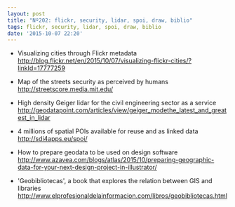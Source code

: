 ```yaml
---
layout: post
title: "Nº202: flickr, security, lidar, spoi, draw, biblio"
tags: flickr, security, lidar, spoi, draw, biblio
date: '2015-10-07 22:20'
---
```


* Visualizing cities through Flickr metadata
  http://blog.flickr.net/en/2015/10/07/visualizing-flickr-cities/?linkId=17777259

* Map of the streets security as perceived by humans
  http://streetscore.media.mit.edu/

* High density Geiger lidar for the civil engineering sector as a service
  http://geodatapoint.com/articles/view/geiger_modethe_latest_and_greatest_in_lidar

* 4 millions of spatial POIs available for reuse and as linked data
  http://sdi4apps.eu/spoi/

* How to prepare geodata to be used on design software
  http://www.azavea.com/blogs/atlas/2015/10/preparing-geographic-data-for-your-next-design-project-in-illustrator/

* 'Geobibliotecas', a book that explores the relation between GIS and libraries
  http://www.elprofesionaldelainformacion.com/libros/geobibliotecas.html
